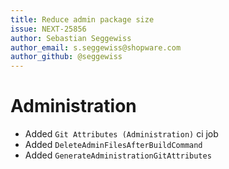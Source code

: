 ```yaml
---
title: Reduce admin package size
issue: NEXT-25856
author: Sebastian Seggewiss
author_email: s.seggewiss@shopware.com
author_github: @seggewiss
---
```

# Administration
* Added `Git Attributes (Administration)` ci job
* Added `DeleteAdminFilesAfterBuildCommand`
* Added `GenerateAdministrationGitAttributes`
